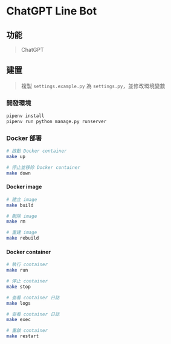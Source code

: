 # ChatGPT Line Bot

## 功能

> ChatGPT

## 建置

> 複製 `settings.example.py` 為 `settings.py`，並修改環境變數

### 開發環境

```bash
pipenv install
pipenv run python manage.py runserver
```

### Docker 部署

```bash
# 啟動 Docker container
make up

# 停止並移除 Docker container
make down
```

#### Docker image

```bash
# 建立 image
make build

# 刪除 image
make rm

# 重建 image
make rebuild
```

#### Docker container

```bash
# 執行 container
make run

# 停止 container
make stop

# 查看 container 日誌
make logs

# 查看 container 日誌
make exec

# 重啟 container
make restart
```
